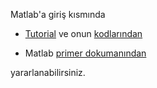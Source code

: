 Matlab'a giriş kısmında

- [Tutorial](http://www.cs.brown.edu/courses/cs143/MatlabTutorial.html) ve onun
  [kodlarından](http://www.cs.brown.edu/courses/cs143/MatlabTutorialCode.html)

- Matlab [primer
  dokumanından](http://www.math.ucsd.edu/~bdriver/21d-s99/matlab-primer.html)

yararlanabilirsiniz.
